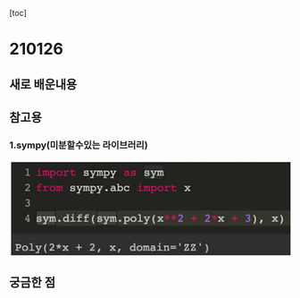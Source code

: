 [toc]

# 210126

## 새로 배운내용



## 참고용

### 1.sympy(미분할수있는 라이브러리)

![image-20210127215345824](images/image-20210127215345824.png)

## 궁금한 점

